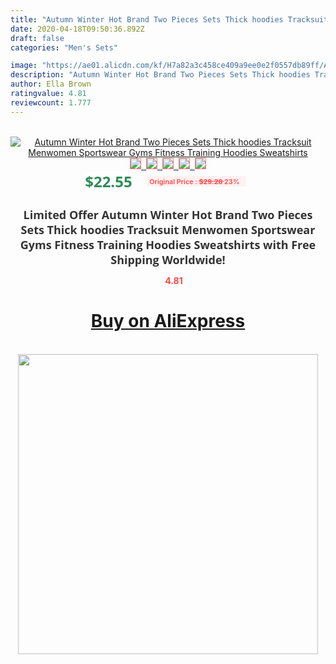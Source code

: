 ```yaml
---
title: "Autumn Winter Hot Brand Two Pieces Sets Thick hoodies Tracksuit Menwomen Sportswear Gyms Fitness Training Hoodies Sweatshirts"
date: 2020-04-18T09:50:36.892Z
draft: false
categories: "Men's Sets"

image: "https://ae01.alicdn.com/kf/H7a82a3c458ce409a9ee0e2f0557db89ff/Autumn-Winter-Hot-Brand-Two-Pieces-Sets-Thick-hoodies-Tracksuit-Men-women-Sportswear-Gyms-Fitness-Training.jpg"
description: "Autumn Winter Hot Brand Two Pieces Sets Thick hoodies Tracksuit Menwomen Sportswear Gyms Fitness Training Hoodies Sweatshirts"
author: Ella Brown
ratingvalue: 4.81
reviewcount: 1.777
---
```

<br>
<div style="text-align: center;">
<a href="https://s.click.aliexpress.com/e/_A7w3wl" target="_blank" rel="nofollow noopener noreferrer"><img alt="Autumn Winter Hot Brand Two Pieces Sets Thick hoodies Tracksuit Menwomen Sportswear Gyms Fitness Training Hoodies Sweatshirts" class="magnifier-image" src="https://ae01.alicdn.com/kf/H7a82a3c458ce409a9ee0e2f0557db89ff/Autumn-Winter-Hot-Brand-Two-Pieces-Sets-Thick-hoodies-Tracksuit-Men-women-Sportswear-Gyms-Fitness-Training.jpg_640x640.jpg">
<br>
<img style="border:1px solid salmon" src="https://ae01.alicdn.com/kf/H7a82a3c458ce409a9ee0e2f0557db89ff/Autumn-Winter-Hot-Brand-Two-Pieces-Sets-Thick-hoodies-Tracksuit-Men-women-Sportswear-Gyms-Fitness-Training.jpg_120x120.jpg">&nbsp;&nbsp;<img style="border:1px solid salmon" src="https://ae01.alicdn.com/kf/H8295b92b656b4b3fb79d688b9692e06dG/Autumn-Winter-Hot-Brand-Two-Pieces-Sets-Thick-hoodies-Tracksuit-Men-women-Sportswear-Gyms-Fitness-Training.jpg_120x120.jpg">&nbsp;&nbsp;<img style="border:1px solid salmon" src="https://ae01.alicdn.com/kf/H3f55ebce8e70479ca0c6688a114378dea/Autumn-Winter-Hot-Brand-Two-Pieces-Sets-Thick-hoodies-Tracksuit-Men-women-Sportswear-Gyms-Fitness-Training.jpg_120x120.jpg">&nbsp;&nbsp;<img style="border:1px solid salmon" src="https://ae01.alicdn.com/kf/Hf8329c90dbf145b69224b33b4d883072O/Autumn-Winter-Hot-Brand-Two-Pieces-Sets-Thick-hoodies-Tracksuit-Men-women-Sportswear-Gyms-Fitness-Training.png_120x120.jpg">&nbsp;&nbsp;<img style="border:1px solid salmon" src="https://ae01.alicdn.com/kf/H166241c35a4444b9aacc2c4144922778P/Autumn-Winter-Hot-Brand-Two-Pieces-Sets-Thick-hoodies-Tracksuit-Men-women-Sportswear-Gyms-Fitness-Training.jpg_120x120.jpg"></a></div><br0>
<div style="text-align: center;"><span style="background-color: white; border: 0px; box-sizing: border-box; color: seagreen; display: inline-block; font-family: &quot;open sans&quot; , &quot;arial&quot; , &quot;helvetica&quot; , sans-serif , &quot;heiti&quot;; font-size: 24px; font-stretch: inherit; font-weight: 700; line-height: inherit; margin: 0px 10px 0px 0px; padding: 0px; vertical-align: middle;">$22.55 </span>
<span style="background: rgb(255 , 241 , 241); border-radius: 3px; border: 0px; box-sizing: border-box; color: #ff4747; display: inline-block; font-family: inherit; font-size: 12px; font-stretch: inherit; font-style: inherit; font-variant: inherit; font-weight: 600; line-height: inherit; margin: 0px; padding: 2px 5px; transform: scale(0.9); vertical-align: middle;">Original Price : <b style="text-decoration: line-through;">$29.28 </b> 23%&nbsp;&nbsp;</span></div>
<h1 style="color: #333333; display: inline-block; font-family: &quot;open sans&quot; , &quot;arial&quot; , &quot;helvetica&quot; , sans-serif , &quot;heiti&quot;; font-size: 18px; font-stretch: inherit; font-weight: 700; text-align: center;">Limited Offer Autumn Winter Hot Brand Two Pieces Sets Thick hoodies Tracksuit Menwomen Sportswear Gyms Fitness Training Hoodies Sweatshirts with Free Shipping Worldwide!</h1>
<div style="color: #ff4747; text-align: center;">
<img src="https://4.bp.blogspot.com/-M0ZcTcb-5uY/XleCXlxnR4I/AAAAAAAAAEc/OrjgMkXV1oMQFaCRZj5HQwOCBcu3w1FegCPcBGAYYCw/s1600/star.png" style="height: 15px;">&nbsp;<b>4.81</b></div>
<div class="button_cont" align="center"><a class="buynow_a" href="https://s.click.aliexpress.com/e/_A7w3wl" target="_blank" rel="nofollow noopener noreferrer"><H1>Buy on AliExpress</H1></a></div><br>
<div class="separator" style="clear: both; text-align: center;">
<img src="https://lh3.googleusercontent.com/-pTy5HemUv9M/XlePHvY0dAI/AAAAAAAAAE4/0nX5iRUoIWY8eMW9Dpxeirr157OZliDIgCLcBGAsYHQ/s1600/badge.gif" width="480">
</div>
